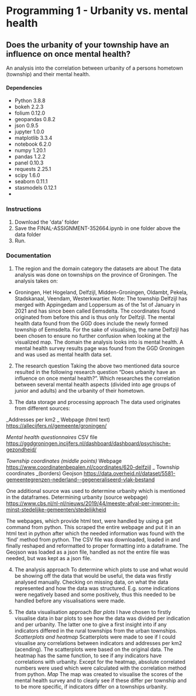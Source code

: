 # Programming 1 - Urbanity vs. mental health
## Does the urbanity of your township have an influence on once mental health?
An analysis into the correlation between urbanity of a persons hometown (township) and their mental health.

#### Dependencies
- Python 3.8.8
-   bokeh 2.2.3
-   folium 0.12.0
-   geopandas 0.8.2
-   json 0.9.5
-   jupyter 1.0.0
-   matplotlib 3.3.4
-   notebook 6.2.0
-   numpy 1.20.1
-   pandas 1.2.2
-   panel 0.10.3
-   requests 2.25.1
-   scipy 1.6.0
-   seaborn 0.11.1
-   stasmodels 0.12.1
-   
### Instructions
1. Download the 'data' folder
2. Save the FINAL-ASSIGNMENT-352664.ipynb in one folder above the data folder
3. Run.

### Documentation

1.	The region and the domain category the datasets are about
The data analysis was done on townships on the province of Groningen. The analysis takes on:
-	Groningen, Het Hogeland, Delfzijl, Midden-Groningen, Oldambt, Pekela, Stadskanaal, Veendam, Westerkwartier.
Note: The township Delfzijl has merged with Appingedam and Loppersum as of the 1st of January in 2021 and has since been called Eemsdelta. The coordinates found originated from before this and is thus only for Delfzijl. The mental health data found from the GGD does include the newly formed township of Eemsdelta. For the sake of visualising, the name Delfzijl has been chosen to ensure no further confusion when looking at the visualized map.
The domain the analysis looks into is mental health. A mental health survey results page was found from the GGD Groningen and was used as mental health data set.

2.	The research question
Taking the above two mentioned data source resulted in the following research question “Does urbanity have an influence on once mental health?”. Which researches the correlation between several mental health aspects (divided into age groups of junior and adults) and the urbanity of their hometown.

3.	The data storage and processing approach
The data used originates from different sources:

_Addresses per km2 _	Webpage (html text)	https://allecijfers.nl/gemeente/groningen/ 

_Mental health questionnaires_	CSV file	https://ggdgroningen.incijfers.nl/dashboard/dashboard/psychische-gezondheid/

_Township coordinates (middle points)_	Webpage	https://www.coordinatenbepalen.nl/coordinates/620-delfzijl 
_
Township coordinates _(borders)	Geojson 	https://data.overheid.nl/dataset/5581-gemeentegrenzen-nederland--gegeneraliseerd-vlak-bestand

One additional source was used to determine urbanity which is mentioned in the dataframes.
Determining urbanity (source webpage) https://www.cbs.nl/nl-nl/nieuws/2019/44/meeste-afval-per-inwoner-in-minst-stedelijke-gemeenten/stedelijkheid 

The webpages, which provide html text, were handled by using a get command from python. This scraped the entire webpage and put it in an html text in python after which the needed information was found with the ‘find’ method from python. 
The CSV file was downloaded, loaded in and finally reshaped and reformatted to proper formatting into a dataframe.
The Geojson was loaded as a json file, handled as not the entire file was needed, but was kept as a json file.

4.	The analysis approach
To determine which plots to use and what would be showing off the data that would be useful, the data was firstly analysed manually. Checking on missing data, on what the data represented and how the data was structured. E.g. some indications were negatively based and some positively, thus this needed to be handled before any visualisations were made.	

5.	The data visualisation approach 
_Bar plots_
I have chosen to firstly visualise data in bar plots to see how the data was divided per indication and per urbanity. The latter one to give a first insight into if any indicators differed in the rural townships from the urban townships.
_Scatterplots and heatmap_
Scatterplots were made to see if I could visualise any correlations between indicators and addresses per km2 (acending). The scatterplots were based on the original data.
The heatmap has the same function, to see if any indicators have correlations with urbanity. Except for the heatmap, absolute correlated numbers were used which were calculated with the correlation method from python. 
_Map_
The map was created to visualise the scores of the mental health survey and to clearly see if these differ per township and to be more specific, if indicators differ on a townships urbanity. 

